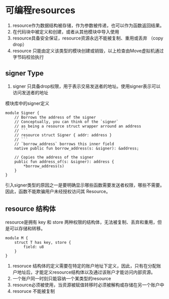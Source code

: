 # 可编程resources
1. resource作为数据结构被存储，作为参数被传递，也可以作为函数返回结果。
2. 在代码块中被定义和创建，或者从其他模块中导入使用
3. resource具备安全保证，resource资源永远不能被复制、重用或丢弃 （copy drop）
4. resource 只能由定义该类型的模块创建或销毁，以上检查由Move虚拟机通过字节码校验执行

## signer Type
1. signer 只具备drop权限，用于表示交易发送者的地址。使用signer表示可以访问发送者的地址

模块库中的signer定义
```text
module Signer {
    // Borrows the address of the signer
    // Conceptually, you can think of the `signer`
    // as being a resource struct wrapper arround an address
    // ```
    // resource struct Signer { addr: address }
    // ```
    // `borrow_address` borrows this inner field
    native public fun borrow_address(s: &signer): &address;

    // Copies the address of the signer
    public fun address_of(s: &signer): address {
        *borrow_address(s)
    }
}
```
引入signer类型的原因之一是要明确显示哪些函数需要发送者权限，哪些不需要。因此，函数不能欺骗用户未经授权访问其 Resource。

## resource 结构体
resource是拥有 key 和 store 两种权限的结构体，无法被复制、丢弃和重用，但是可以存储和转移。
```text
module M {
    struct T has key, store {
        field: u8
    }
}
```

1. resoruce 结构体的定义需要在特定的账户地址下定义，因此，只有在分配账户地址后，才能定义resource结构体以及通过该账户才能访问内部资源。
2. 一个账户同一时刻只能容纳一个某类型的resource
3. resource必须被使用，当资源被赋值转移时必须被解构或存储在另一个账户中
4. resoruce 不能被复制
